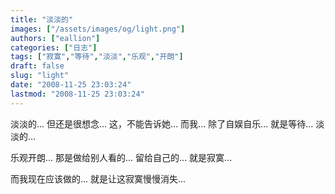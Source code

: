 ```yaml
---
title: "淡淡的"
images: ["/assets/images/og/light.png"]
authors: ["eallion"]
categories: ["日志"]
tags: ["寂寞","等待","淡淡","乐观","开朗"]
draft: false
slug: "light"
date: "2008-11-25 23:03:24"
lastmod: "2008-11-25 23:03:24"
---
```


淡淡的...
但还是很想念...
这，不能告诉她...
而我...
除了自娱自乐...
就是等待...
淡淡的...

乐观开朗...
那是做给别人看的...
留给自己的...
就是寂寞...

而我现在应该做的...
就是让这寂寞慢慢消失...
